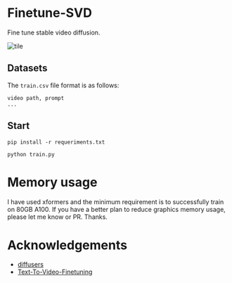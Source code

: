 # Finetune-SVD
Fine tune stable video diffusion.

![tile](tile.gif)

## Datasets
The `train.csv` file format is as follows:
```
video path, prompt
...
```

## Start
```
pip install -r requeriments.txt
```

```
python train.py
```

# Memory usage
I have used xformers and the minimum requirement is to successfully train on 80GB A100. If you have a better plan to reduce graphics memory usage, please let me know or PR. Thanks.

# Acknowledgements
* [diffusers](https://github.com/huggingface/diffusers)
* [Text-To-Video-Finetuning](https://github.com/ExponentialML/Text-To-Video-Finetuning)

